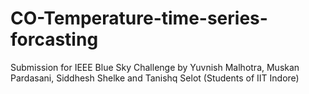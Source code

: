 # CO-Temperature-time-series-forcasting
Submission for IEEE Blue Sky Challenge by Yuvnish Malhotra, Muskan Pardasani, Siddhesh Shelke and Tanishq Selot (Students of IIT Indore)
